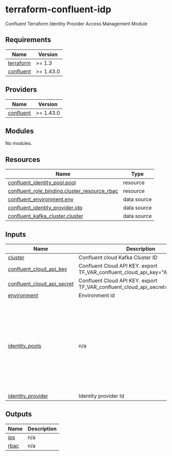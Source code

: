 # terraform-confluent-idp
Confluent Terraform Identity Provider Access Management Module

<!-- BEGIN_TF_DOCS -->
## Requirements

| Name | Version |
|------|---------|
| <a name="requirement_terraform"></a> [terraform](#requirement\_terraform) | >= 1.3 |
| <a name="requirement_confluent"></a> [confluent](#requirement\_confluent) | >= 1.43.0 |

## Providers

| Name | Version |
|------|---------|
| <a name="provider_confluent"></a> [confluent](#provider\_confluent) | >= 1.43.0 |

## Modules

No modules.

## Resources

| Name | Type |
|------|------|
| [confluent_identity_pool.pool](https://registry.terraform.io/providers/confluentinc/confluent/latest/docs/resources/identity_pool) | resource |
| [confluent_role_binding.cluster_resource_rbac](https://registry.terraform.io/providers/confluentinc/confluent/latest/docs/resources/role_binding) | resource |
| [confluent_environment.env](https://registry.terraform.io/providers/confluentinc/confluent/latest/docs/data-sources/environment) | data source |
| [confluent_identity_provider.idp](https://registry.terraform.io/providers/confluentinc/confluent/latest/docs/data-sources/identity_provider) | data source |
| [confluent_kafka_cluster.cluster](https://registry.terraform.io/providers/confluentinc/confluent/latest/docs/data-sources/kafka_cluster) | data source |

## Inputs

| Name | Description | Type | Default | Required |
|------|-------------|------|---------|:--------:|
| <a name="input_cluster"></a> [cluster](#input\_cluster) | Confluent cloud Kafka Cluster ID | `string` | n/a | yes |
| <a name="input_confluent_cloud_api_key"></a> [confluent\_cloud\_api\_key](#input\_confluent\_cloud\_api\_key) | Confluent Cloud API KEY. export TF\_VAR\_confluent\_cloud\_api\_key="API\_KEY" | `string` | n/a | yes |
| <a name="input_confluent_cloud_api_secret"></a> [confluent\_cloud\_api\_secret](#input\_confluent\_cloud\_api\_secret) | Confluent Cloud API KEY. export TF\_VAR\_confluent\_cloud\_api\_secret="API\_SECRET" | `string` | n/a | yes |
| <a name="input_environment"></a> [environment](#input\_environment) | Environment id | `string` | n/a | yes |
| <a name="input_identity_pools"></a> [identity\_pools](#input\_identity\_pools) | n/a | <pre>list(object({<br>    identity_pool = object({<br>      display_name   = string<br>      description    = optional(string)<br>      identity_claim = string<br>      filter         = string<br>    })<br>    roles = list(object({<br>      resource        = string<br>      resource_prefix = string<br>      role            = string<br>    }))<br>  }))</pre> | n/a | yes |
| <a name="input_identity_provider"></a> [identity\_provider](#input\_identity\_provider) | Identity provider Id | `string` | n/a | yes |

## Outputs

| Name | Description |
|------|-------------|
| <a name="output_ips"></a> [ips](#output\_ips) | n/a |
| <a name="output_rbac"></a> [rbac](#output\_rbac) | n/a |
<!-- END_TF_DOCS -->